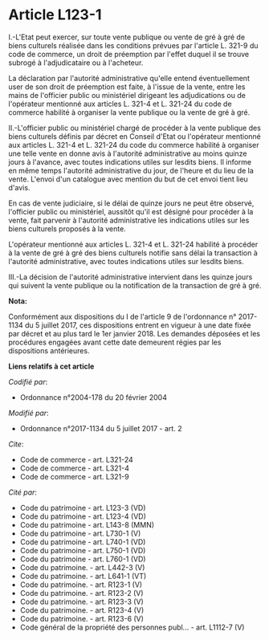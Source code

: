 # Article L123-1

I.-L'Etat peut exercer, sur toute vente publique ou vente de gré à gré de biens culturels réalisée dans les conditions
prévues par l'article L. 321-9 du code de commerce, un droit de préemption par l'effet duquel il se trouve subrogé à
l'adjudicataire ou à l'acheteur. 

La déclaration par l'autorité administrative qu'elle entend éventuellement user de son droit de préemption est faite, à
l'issue de la vente, entre les mains de l'officier public ou ministériel dirigeant les adjudications ou de l'opérateur
mentionné aux articles L. 321-4 et L. 321-24 du code de commerce habilité à organiser la vente publique ou la vente de gré à
gré. 

II.-L'officier public ou ministériel chargé de procéder à la vente publique des biens culturels définis par décret en Conseil
d'Etat ou l'opérateur mentionné aux articles L. 321-4 et L. 321-24 du code du commerce habilité à organiser une telle vente
en donne avis à l'autorité administrative au moins quinze jours à l'avance, avec toutes indications utiles sur lesdits biens.
Il informe en même temps l'autorité administrative du jour, de l'heure et du lieu de la vente. L'envoi d'un catalogue avec
mention du but de cet envoi tient lieu d'avis. 

En cas de vente judiciaire, si le délai de quinze jours ne peut être observé, l'officier public ou ministériel, aussitôt
qu'il est désigné pour procéder à la vente, fait parvenir à l'autorité administrative les indications utiles sur les biens
culturels proposés à la vente. 

L'opérateur mentionné aux articles L. 321-4 et L. 321-24 habilité à procéder à la vente de gré à gré des biens culturels
notifie sans délai la transaction à l'autorité administrative, avec toutes indications utiles sur lesdits biens. 

III.-La décision de l'autorité administrative intervient dans les quinze jours qui suivent la vente publique ou la
notification de la transaction de gré à gré.

**Nota:**

Conformément aux dispositions du I de l'article 9 de l'ordonnance n° 2017-1134 du 5 juillet 2017, ces dispositions entrent en
vigueur à une date fixée par décret et au plus tard le 1er janvier 2018. Les demandes déposées et les procédures engagées
avant cette date demeurent régies par les dispositions antérieures.

**Liens relatifs à cet article**

_Codifié par_:

  - Ordonnance n°2004-178 du 20 février 2004

_Modifié par_:

  - Ordonnance n°2017-1134 du 5 juillet 2017 - art. 2

_Cite_:

  - Code de commerce - art. L321-24
  - Code de commerce - art. L321-4
  - Code de commerce - art. L321-9

_Cité par_:

  - Code du patrimoine - art. L123-3 (VD)
  - Code du patrimoine - art. L123-4 (VD)
  - Code du patrimoine - art. L143-8 (MMN)
  - Code du patrimoine - art. L730-1 (V)
  - Code du patrimoine - art. L740-1 (VD)
  - Code du patrimoine - art. L750-1 (VD)
  - Code du patrimoine - art. L760-1 (VD)
  - Code du patrimoine. - art. L442-3 (V)
  - Code du patrimoine. - art. L641-1 (VT)
  - Code du patrimoine. - art. R123-1 (V)
  - Code du patrimoine. - art. R123-2 (V)
  - Code du patrimoine. - art. R123-3 (V)
  - Code du patrimoine. - art. R123-4 (V)
  - Code du patrimoine. - art. R123-6 (V)
  - Code général de la propriété des personnes publ... - art. L1112-7 (V)
